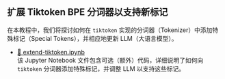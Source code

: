 ## **扩展 Tiktoken BPE 分词器以支持新标记**

在本教程中，我们将探讨如何在 `tiktoken` 实现的分词器（Tokenizer）中添加特殊标记（Special Tokens），并相应地更新 LLM（大语言模型）。

- [📜 extend-tiktoken.ipynb](extend-tiktoken.ipynb)  
  该 Jupyter Notebook 文件包含可选（额外）代码，详细说明了如何向 `tiktoken` 分词器添加特殊标记，并调整 LLM 以支持这些标记。